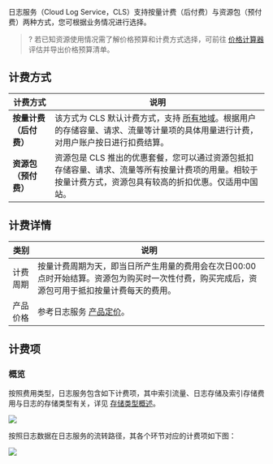 <span id="cls"></span>
日志服务（Cloud Log Service，CLS）支持按量计费（后付费）与资源包（预付费）两种方式，您可根据业务情况进行选择。

>? 若已知资源使用情况需了解价格预算和计费方式选择，可前往 [价格计算器](https://buy.cloud.tencent.com/price/cls/calculator) 评估并导出价格预算清单。
>

## 计费方式

| 计费方式               | 说明                                                         |
| ---------------------- | ------------------------------------------------------------ |
| **按量计费（后付费）** | 该方式为 CLS 默认计费方式，支持 [所有地域](https://cloud.tencent.com/document/product/614/18940)。根据用户的存储容量、请求、流量等计量项的具体用量进行计费，对用户账户按日进行扣费结算。 |
| **资源包（预付费）**   | 资源包是 CLS 推出的优惠套餐，您可以通过资源包抵扣存储容量、请求、流量等所有按量计费项的用量。相较于按量计费方式，资源包具有较高的折扣优惠。仅适用中国站。 |



## 计费详情

| 类别     | 说明                                                         |
| -------- | ------------------------------------------------------------ |
| 计费周期 | 按量计费周期为天，即当日所产生用量的费用会在次日00:00点时开始结算。资源包为购买时一次性付费，购买完成后，资源包可用于抵扣按量计费每天的费用。 |
| 产品价格 | 参考日志服务 [产品定价](https://cloud.tencent.com/document/product/614/45803)。 |


## 计费项

### 概览

按照费用类型，日志服务包含如下计费项，其中索引流量、日志存储及索引存储费用与日志的存储类型有关，详见 [存储类型概述](https://cloud.tencent.com/document/product/614/60019)。

![](https://qcloudimg.tencent-cloud.cn/raw/a7288394593da75283f16a2f47ee6189.jpg)

按照日志数据在日志服务的流转路径，其各个环节对应的计费项如下图：

![](https://qcloudimg.tencent-cloud.cn/raw/e1c4c0d31eb2cd11c6bde00b7413301d.jpg)

